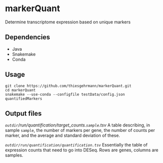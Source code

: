 # markerQuant
Determine transcriptome expression based on unique markers

## Dependencies

  * Java
  * Snakemake
  * Conda

## Usage

    git clone https://github.com/thiesgehrmann/markerQuant.git
    cd markerQuant
    snakemake --use-conda --configfile testData/config.json quantifiedMarkers

## Output files

*`outdir`/run/quantification/target_counts.`sample`.tsv*
A table describing, in sample `sample`, the number of markers per gene, the number of counts per marker, and the average and standard deviation of these.

*`outdir/run/quantification/quantification.tsv`*
Essentially the table of expression counts that need to go into DESeq. Rows are genes, columns are samples.
  
